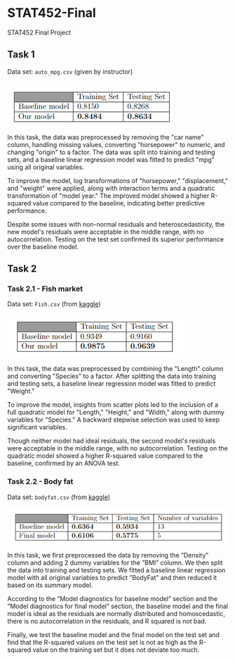 # STAT452-Final
STAT452 Final Project 
## Task 1
Data set: `auto_mpg.csv` (given by instructor)

![R-squared result of two models on training/testing set in Task 1](auto_mpg/image.png)

In this task, the data was preprocessed by removing the "car name" column, handling missing values, converting "horsepower" to numeric, and changing "origin" to a factor. The data was split into training and testing sets, and a baseline linear regression model was fitted to predict "mpg" using all original variables.

To improve the model, log transformations of "horsepower," "displacement," and "weight" were applied, along with interaction terms and a quadratic transformation of "model year." The improved model showed a higher R-squared value compared to the baseline, indicating better predictive performance.

Despite some issues with non-normal residuals and heteroscedasticity, the new model's residuals were acceptable in the middle range, with no autocorrelation. Testing on the test set confirmed its superior performance over the baseline model.

## Task 2
### Task 2.1 - Fish market
Data set: `Fish.csv` (from [kaggle](https://www.kaggle.com/datasets/vipullrathod/fish-market))

![R-squared result of two models on training/testing set in Task 2 - Dataset 1](Fish/image.png)

In this task, the data was preprocessed by combining the "Length" column and converting "Species" to a factor. After splitting the data into training and testing sets, a baseline linear regression model was fitted to predict "Weight."

To improve the model, insights from scatter plots led to the inclusion of a full quadratic model for "Length," "Height," and "Width," along with dummy variables for "Species." A backward stepwise selection was used to keep significant variables.

Though neither model had ideal residuals, the second model's residuals were acceptable in the middle range, with no autocorrelation. Testing on the quadratic model showed a higher R-squared value compared to the baseline, confirmed by an ANOVA test.

### Task 2.2 - Body fat
Data set: `bodyfat.csv` (from [kaggle](https://www.kaggle.com/datasets/fedesoriano/body-fat-prediction-dataset))

![R-squared result of the baseline model and final model on training/testing set in Task 2 - Dataset 2](body-fat/image.png)

In this task, we first preprocessed the data by removing the ”Density” column and adding 2 dummy
variables for the ”BMI” column. We then split the data into training and testing sets. We fitted a
baseline linear regression model with all original variables to predict ”BodyFat” and then reduced
it based on its summary model.

According to the ”Model diagnostics for baseline model” section and the ”Model diagnostics for
final model” section, the baseline model and the final model is ideal as the residuals are normally
distributed and homoscedastic, there is no autocorrelation in the residuals, and R squared is not
bad.

Finally, we test the baseline model and the final model on the test set and find that the R-squared
values on the test set is not as high as the R-squared value on the training set but it does not
deviate too much.